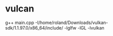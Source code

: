 # vulcan
g++ main.cpp 
-I/home/roland/Downloads/vulkan-sdk/1.1.97.0/x86_64/include/ -lglfw -lGL 
-lvulkan

